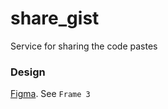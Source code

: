 # share_gist
Service for sharing the code pastes

### Design
[Figma](https://www.figma.com/file/Wokk0Hkj5iMqxdxh8vfAmG/dpaste?node-id=0%3A1). See `Frame 3`